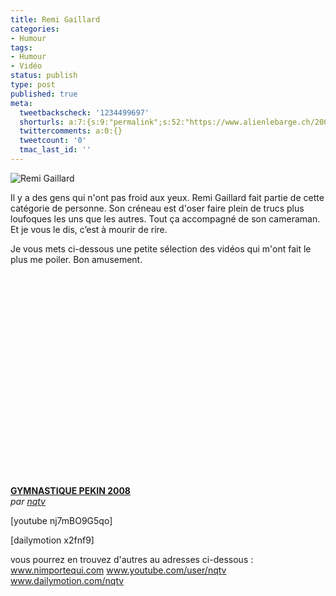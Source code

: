 ```yaml
---
title: Remi Gaillard
categories:
- Humour
tags:
- Humour
- Vidéo
status: publish
type: post
published: true
meta:
  tweetbackscheck: '1234499697'
  shorturls: a:7:{s:9:"permalink";s:52:"https://www.alienlebarge.ch/2008/03/29/remi-gaillard/";s:7:"tinyurl";s:25:"https://tinyurl.com/che7u4";s:4:"isgd";s:17:"https://is.gd/izHi";s:5:"bitly";s:18:"https://bit.ly/7lmD";s:5:"snipr";s:22:"https://snipr.com/be7j5";s:5:"snurl";s:22:"https://snurl.com/be7j5";s:7:"snipurl";s:24:"https://snipurl.com/be7j5";}
  twittercomments: a:0:{}
  tweetcount: '0'
  tmac_last_id: ''
---
```

<img src="https://dlgjp9x71cipk.cloudfront.net/2008/03/remigaillard.png" alt="Remi Gaillard" />

Il y a des gens qui n'ont pas froid aux yeux. Remi Gaillard fait partie de cette catégorie de personne. Son créneau est d'oser faire plein de trucs plus loufoques les uns que les autres. Tout ça accompagné de son cameraman. Et je vous le dis, c’est à mourir de rire.

Je vous mets ci-dessous une petite sélection des vidéos qui m'ont fait le plus me poiler.
Bon amusement.

<!--more-->

<div><object width="420" height="339"><param name="movie" value="https://www.dailymotion.com/swf/x2x92r" /><param name="allowFullScreen" value="true" /><param name="allowScriptAccess" value="always" /><embed src="https://www.dailymotion.com/swf/x2x92r" type="application/x-shockwave-flash" width="420" height="339" allowFullScreen="true" allowScriptAccess="always"></embed></object><br /><b><a href="https://www.dailymotion.com/swf/x2x92r">GYMNASTIQUE PEKIN 2008</a></b><br /><i>par <a href="https://www.dailymotion.com/nqtv">nqtv</a></i></div>

[youtube nj7mBO9G5qo]

[dailymotion x2fnf9]

vous pourrez en trouvez d'autres au adresses ci-dessous :
<a href="https://nimportequi.com/">www.nimportequi.com</a>
<a href="https://youtube.com/user/nqtv">www.youtube.com/user/nqtv</a>
<a href="https://www.dailymotion.com/nqtv">www.dailymotion.com/nqtv</a>
